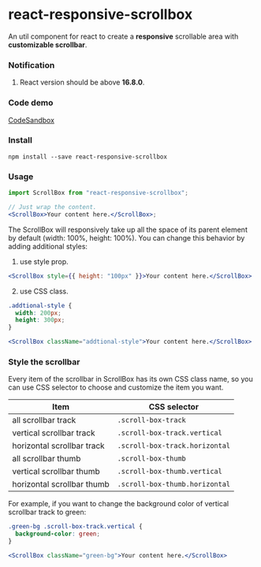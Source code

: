 # react-responsive-scrollbox

An util component for react to create a **responsive** scrollable area with **customizable scrollbar**.

### Notification

1. React version should be above **16.8.0**.

### Code demo

[CodeSandbox](https://codesandbox.io/embed/intelligent-raman-hp7hc?fontsize=14&hidenavigation=1&theme=dark)

### Install

```
npm install --save react-responsive-scrollbox
```

### Usage

```jsx
import ScrollBox from "react-responsive-scrollbox";

// Just wrap the content.
<ScrollBox>Your content here.</ScrollBox>;
```

The ScrollBox will responsively take up all the space of its parent element by default (width: 100%, height: 100%). You can change this behavior by adding additional styles:

1. use style prop.

```jsx
<ScrollBox style={{ height: "100px" }}>Your content here.</ScrollBox>
```

2. use CSS class.

```css
.addtional-style {
  width: 200px;
  height: 300px;
}
```

```jsx
<ScrollBox className="addtional-style">Your content here.</ScrollBox>
```

### Style the scrollbar

Every item of the scrollbar in ScrollBox has its own CSS class name, so you can use CSS selector to choose and customize the item you want.

| Item                       | CSS selector                   |
| -------------------------- | ------------------------------ |
| all scrollbar track        | `.scroll-box-track`            |
| vertical scrollbar track   | `.scroll-box-track.vertical`   |
| horizontal scrollbar track | `.scroll-box-track.horizontal` |
| all scrollbar thumb        | `.scroll-box-thumb`            |
| vertical scrollbar thumb   | `.scroll-box-thumb.vertical`   |
| horizontal scrollbar thumb | `.scroll-box-thumb.horizontal` |

For example, if you want to change the background color of vertical scrollbar track to green:

```css
.green-bg .scroll-box-track.vertical {
  background-color: green;
}
```

```jsx
<ScrollBox className="green-bg">Your content here.</ScrollBox>
```
